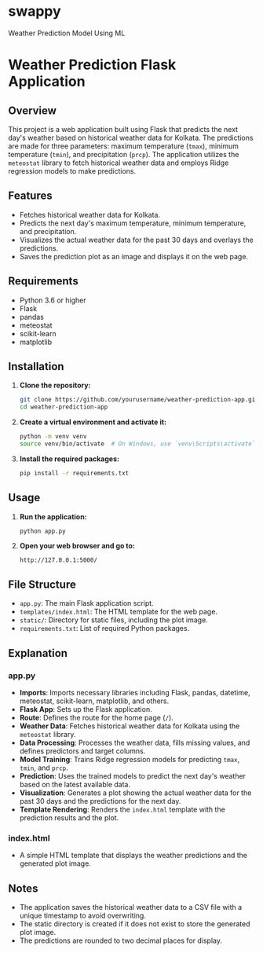 # swappy
Weather Prediction Model Using ML
# Weather Prediction Flask Application

## Overview

This project is a web application built using Flask that predicts the next day's weather based on historical weather data for Kolkata. The predictions are made for three parameters: maximum temperature (`tmax`), minimum temperature (`tmin`), and precipitation (`prcp`). The application utilizes the `meteostat` library to fetch historical weather data and employs Ridge regression models to make predictions.

## Features

- Fetches historical weather data for Kolkata.
- Predicts the next day's maximum temperature, minimum temperature, and precipitation.
- Visualizes the actual weather data for the past 30 days and overlays the predictions.
- Saves the prediction plot as an image and displays it on the web page.

## Requirements

- Python 3.6 or higher
- Flask
- pandas
- meteostat
- scikit-learn
- matplotlib

## Installation

1. **Clone the repository:**

    ```sh
    git clone https://github.com/yourusername/weather-prediction-app.git
    cd weather-prediction-app
    ```

2. **Create a virtual environment and activate it:**

    ```sh
    python -m venv venv
    source venv/bin/activate  # On Windows, use `venv\Scripts\activate`
    ```

3. **Install the required packages:**

    ```sh
    pip install -r requirements.txt
    ```

## Usage

1. **Run the application:**

    ```sh
    python app.py
    ```

2. **Open your web browser and go to:**

    ```
    http://127.0.0.1:5000/
    ```

## File Structure

- `app.py`: The main Flask application script.
- `templates/index.html`: The HTML template for the web page.
- `static/`: Directory for static files, including the plot image.
- `requirements.txt`: List of required Python packages.

## Explanation

### app.py

- **Imports**: Imports necessary libraries including Flask, pandas, datetime, meteostat, scikit-learn, matplotlib, and others.
- **Flask App**: Sets up the Flask application.
- **Route**: Defines the route for the home page (`/`).
- **Weather Data**: Fetches historical weather data for Kolkata using the `meteostat` library.
- **Data Processing**: Processes the weather data, fills missing values, and defines predictors and target columns.
- **Model Training**: Trains Ridge regression models for predicting `tmax`, `tmin`, and `prcp`.
- **Prediction**: Uses the trained models to predict the next day's weather based on the latest available data.
- **Visualization**: Generates a plot showing the actual weather data for the past 30 days and the predictions for the next day.
- **Template Rendering**: Renders the `index.html` template with the prediction results and the plot.

### index.html

- A simple HTML template that displays the weather predictions and the generated plot image.

## Notes

- The application saves the historical weather data to a CSV file with a unique timestamp to avoid overwriting.
- The static directory is created if it does not exist to store the generated plot image.
- The predictions are rounded to two decimal places for display.

